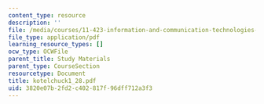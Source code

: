 ```yaml
---
content_type: resource
description: ''
file: /media/courses/11-423-information-and-communication-technologies-in-community-development-spring-2004/3820e07b2fd2c402817f96dff712a3f3_kotelchuck1_28.pdf
file_type: application/pdf
learning_resource_types: []
ocw_type: OCWFile
parent_title: Study Materials
parent_type: CourseSection
resourcetype: Document
title: kotelchuck1_28.pdf
uid: 3820e07b-2fd2-c402-817f-96dff712a3f3
---
```

